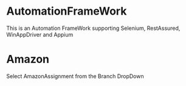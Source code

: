 # AutomationFrameWork
This is an Automation FrameWork supporting Selenium, RestAssured, WinAppDriver and Appium

# Amazon
Select AmazonAssignment from the Branch DropDown
